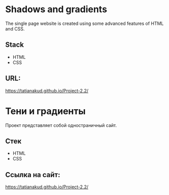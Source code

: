 # Shadows and gradients
The single page website is created using some advanced features of HTML and CSS.

## Stack
* HTML
* CSS
## URL:
https://tatianakud.github.io/Project-2.2/

# Тени и градиенты
Проект представляет собой одностраничный сайт.

## Стек
* HTML
* CSS
## Ссылка на сайт:
https://tatianakud.github.io/Project-2.2/
